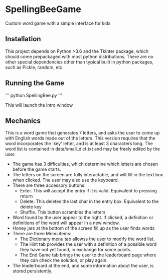 # SpellingBeeGame
Custom word game with a simple interface for kids

## Installation

This project depends on Python >3.6 and the Tkinter package, which should come prepackaged with most python 
distributions. There are no other special dependencies other than typical built in python packages, such as 
Pickle, random, etc.   

## Running the Game

'''
python SpellingBee.py
'''

This will launch the intro window

## Mechanics
This is a word game that generates 7 letters, and asks the user to come up with English words made out of
the letters. This version requires that the word incorporates the 'key' letter, and is at least 3 characters long. 
The word list is contained in data/small_dict.txt and may be freely edited by the user.

- The game has 3 difficulties, which determine which letters are chosen before the game starts. 
- The letters on the screen are fully interactable, and will fill in the text box when clicked. The user may also use the keyboard.
- There are three accessory buttons:
    - Enter. This will accept the entry if it is valid. Equivalent to pressing return
    - Delete. This deletes the last char in the entry box. Equivalent to the delete key
    - Shuffle. This button scrambles the letters
- Word found by the user appear to the right. If clicked, a definition or definitions of the word will appear in a new window.
- Honey jars at the bottom of the screen fill up as the user finds words
- There are three Menu items:
    - The Dictionary menu tab allowss the user to modify the word list.
    - The Hint tab provides the user with a definition of a possible word they have not yet found, in exchange for some points.
    - The End Game tab brings the user to the leaderboard page where they can check the solution, or play again.
- The leaderboard at the end, and some information about the user, is stored persistently.

